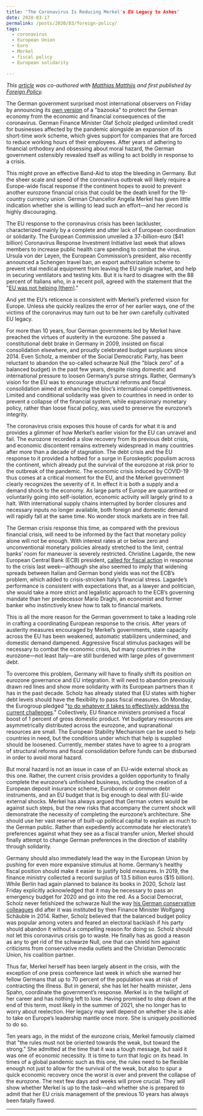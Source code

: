 ```yaml
---
title: 'The Coronavirus Is Reducing Merkel's EU Legacy to Ashes'
date: 2020-03-17
permalink: /posts/2020/03/foreign-policy/
tags:
  - coronavirus
  - European Union
  - Euro
  - Merkel
  - fiscal policy 
  - European solidarity

---
```


*This [article](https://foreignpolicy.com/2020/03/17/coronavirus-germany-merkel-eu-legacy/) was co-authored with [Matthias Matthijs](https://sais.jhu.edu/users/mmatthi2) and first published by [Foreign Policy](https://foreignpolicy.com/).*

The German government surprised most international observers on Friday by announcing its [own version](https://www.bundesfinanzministerium.de/Content/DE/Pressemitteilungen/Finanzpolitik/2020/03/2020-03-13-download-en.pdf?__blob=publicationFile&v=2) of a "bazooka" to protect the German economy from the economic and financial consequences of the coronavirus. German Finance Minister Olaf Scholz pledged unlimited credit for businesses affected by the pandemic alongside an expansion of its short-time work scheme, which gives support for companies that are forced to reduce working hours of their employees. After years of adhering to financial orthodoxy and obsessing about moral hazard, the German government ostensibly revealed itself as willing to act boldly in response to a crisis.

This might prove an effective Band-Aid to stop the bleeding in Germany. But the sheer scale and speed of the coronavirus outbreak will likely require a Europe-wide fiscal response if the continent hopes to avoid to prevent another eurozone financial crisis that could be the death knell for the 19-country currency union. German Chancellor Angela Merkel has given little indication whether she is willing to lead such an effort—and her record is highly discouraging.

The EU response to the coronavirus crisis has been lackluster, characterized mainly by a complete and utter lack of European coordination or solidarity. The European Commission unveiled a 37-billion-euro ($41 billion) Coronavirus Response Investment Initiative last week that allows members to increase public health care spending to combat the virus. Ursula von der Leyen, the European Commission’s president, also recently announced a Schengen travel ban, an export authorization scheme to prevent vital medical equipment from leaving the EU single market, and help in securing ventilators and testing kits. But it is hard to disagree with the 88 percent of Italians who, in a recent poll, agreed with the statement that the "[EU was not helping [them]](https://twitter.com/GoodwinMJ/status/1239270818695319554)."

And yet the EU’s reticence is consistent with Merkel’s preferred vision for Europe. Unless she quickly realizes the error of her earlier ways, one of the victims of the coronavirus may turn out to be her own carefully cultivated EU legacy.

For more than 10 years, four German governments led by Merkel have preached the virtues of austerity in the eurozone. She passed a constitutional debt brake in Germany in 2009, insisted on fiscal consolidation elsewhere, and proudly celebrated budget surpluses since 2014. Even Scholz, a member of the Social Democratic Party, has been reluctant to abandon the so-called schwarze Null (the "black zero" of a balanced budget) in the past few years, despite rising domestic and international pressure to loosen Germany’s purse strings. Rather, Germany’s vision for the EU was to encourage structural reforms and fiscal consolidation aimed at enhancing the bloc’s international competitiveness. Limited and conditional solidarity was given to countries in need in order to prevent a collapse of the financial system, while expansionary monetary policy, rather than loose fiscal policy, was used to preserve the eurozone’s integrity.

The coronavirus crisis exposes this house of cards for what it is and provides a glimmer of how Merkel’s earlier vision for the EU can unravel and fail. The eurozone recorded a slow recovery from its previous debt crisis, and economic discontent remains extremely widespread in many countries after more than a decade of stagnation. The debt crisis and the EU response to it provided a hotbed for a surge in Euroskeptic populism across the continent, which already put the survival of the eurozone at risk prior to the outbreak of the pandemic. The economic crisis induced by COVID-19 thus comes at a critical moment for the EU, and the Merkel government clearly recognizes the severity of it. In effect it is both a supply and a demand shock to the economy. As large parts of Europe are quarantined or voluntarily going into self-isolation, economic activity will largely grind to a halt. With international supply chains interrupted by border closures and necessary inputs no longer available, both foreign and domestic demand will rapidly fall at the same time. No wonder stock markets are in free fall.

The German crisis response this time, as compared with the previous financial crisis, will need to be informed by the fact that monetary policy alone will not be enough. With interest rates at or below zero and unconventional monetary policies already stretched to the limit, central banks’ room for maneuver is severely restricted. Christine Lagarde, the new European Central Bank (ECB) president, [called for fiscal action](https://www.ecb.europa.eu/press/pressconf/2020/html/ecb.is200312~f857a21b6c.en.html) in response to the crisis last week—although she also seemed to imply that widening spreads between Italian and German bond yields was not the ECB’s problem, which added to crisis-stricken Italy’s financial stress. Lagarde’s performance is consistent with expectations that, as a lawyer and politician, she would take a more strict and legalistic approach to the ECB’s governing mandate than her predecessor Mario Draghi, an economist and former banker who instinctively knew how to talk to financial markets.

This is all the more reason for the German government to take a leading role in crafting a coordinating European response to the crisis. After years of austerity measures encouraged by Merkel’s governments, state capacity across the EU has been weakened, automatic stabilizers undermined, and domestic demand dampened. Aggressive fiscal stimulus packages will be necessary to combat the economic crisis, but many countries in the eurozone—not least Italy—are still burdened with large piles of government debt.

To overcome this problem, Germany will have to finally shift its position on eurozone governance and EU integration. It will need to abandon previously drawn red lines and show more solidarity with its European partners than it has in the past decade. Scholz has already stated that EU states with higher debt levels should have the flexibility to pass fiscal measures. On Monday, the Eurogroup pledged "[to do whatever it takes to effectively address the current challenges](https://www.consilium.europa.eu/en/press/press-releases/2020/03/16/statement-on-covid-19-economic-policy-response/)." Collectively, EU finance ministers promised a fiscal boost of 1 percent of gross domestic product. Yet budgetary resources are asymmetrically distributed across the eurozone, and supranational resources are small. The European Stability Mechanism can be used to help countries in need, but the conditions under which that help is supplied should be loosened. Currently, member states have to agree to a program of structural reforms and fiscal consolidation before funds can be disbursed in order to avoid moral hazard.

But moral hazard is not an issue in case of an EU-wide external shock as this one. Rather, the current crisis provides a golden opportunity to finally complete the eurozone’s unfinished business, including the creation of a European deposit insurance scheme, Eurobonds or common debt instruments, and an EU budget that is big enough to deal with EU-wide external shocks. Merkel has always argued that German voters would be against such steps, but the new risks that accompany the current shock will demonstrate the necessity of completing the eurozone’s architecture. She should use her vast reserve of built-up political capital to explain as much to the German public. Rather than expediently accommodate her electorate’s preferences against what they see as a fiscal transfer union, Merkel should finally attempt to change German preferences in the direction of stability through solidarity.

Germany should also immediately lead the way in the European Union by pushing for even more expansive stimulus at home. Germany’s healthy fiscal position should make it easier to justify bold measures. In 2019, the finance ministry collected a record surplus of 13.5 billion euros ($15 billion). While Berlin had again planned to balance its books in 2020, Scholz last Friday explicitly acknowledged that it may be necessary to pass an emergency budget for 2020 and go into the red. As a Social Democrat, Scholz never fetishized the schwarze Null the way [his German conservative colleagues](https://twitter.com/cdu/status/1199656278102028288) did after it was instituted by then Finance Minister Wolfgang Schäuble in 2014. Rather, Scholz believed that the balanced budget policy was popular among voters and feared an electoral backlash if his party should abandon it without a compelling reason for doing so. Scholz should not let this coronavirus crisis go to waste. He finally has as good a reason as any to get rid of the schwarze Null, one that can shield him against criticisms from conservative media outlets and the Christian Democratic Union, his coalition partner.

Thus far, Merkel herself has been largely absent in the crisis, with the exception of one press conference last week in which she warned her fellow Germans that up to 70 percent of the population was at risk of contracting the illness. But in general, she has let her health minister, Jens Spahn, coordinate the government’s response. Merkel is in the twilight of her career and has nothing left to lose. Having promised to step down at the end of this term, most likely in the summer of 2021, she no longer has to worry about reelection. Her legacy may well depend on whether she is able to take on Europe’s leadership mantle once more. She is uniquely positioned to do so.

Ten years ago, in the midst of the eurozone crisis, Merkel famously claimed that "the rules must not be oriented towards the weak, but toward the strong." She admitted at the time that it was a tough message, but said it was one of economic necessity. It is time to turn that logic on its head. In times of a global pandemic such as this one, the rules need to be flexible enough not just to allow for the survival of the weak, but also to spur a quick economic recovery once the worst is over and prevent the collapse of the eurozone. The next few days and weeks will prove crucial. They will show whether Merkel is up to the task—and whether she is prepared to admit that her EU crisis management of the previous 10 years has always been fatally flawed.

------